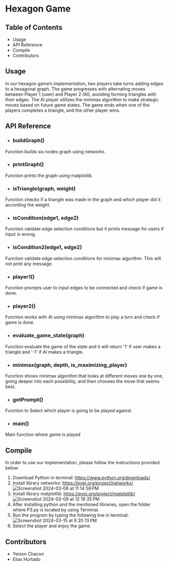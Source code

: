 # Hexagon Game
## Table of Contents
- Usage
- API Reference
- Compile
- Contributors

## Usage
In our hexagon game’s implementation, two players take turns adding edges to a hexagonal graph. The game progresses with alternating moves between Player 1 (user) and Player 2 (AI), avoiding forming triangles with their edges. The AI player utilizes the minimax algorithm to make strategic moves based on future game states. The game ends when one of the players completes a triangle, and the other player wins.

## API Reference
- ### buildGraph()
Function builds six nodes graph using networkx.
- ### printGraph()
Function prints the graph using matplotlib.
- ### isTriangle(graph, weight)
Function checks if a triangle was made in the graph and which player did it according the weight.
- ### isCondition(edge1, edge2)
Function validate edge selection conditions but it prints message for users if input is wrong.
- ### isCondition2(edge1, edge2)
Function validate edge selection conditions for minimax algorithm. This will not print any message.
- ### player1()
Function prompts user to input edges to be connected and check if game is done.
- ### player2()
Function works with AI using minimax algorithm to play a turn and check if game is done.
- ### evaluate_game_state(graph)
Function evaluate the game of the state and it will return '1' if user makes a triangle and '-1' if AI makes a triangle.
- ### minimax(graph, depth, is_maximizing_player)
Function shows minimax algorithm that looks at different moves one by one, going deeper into each possibility, and then chooses the move that seems best. 
- ### getPrompt()
Function to Select which player is going to be played against.
- ### main()
Main function where game is played
  
## Compile
In order to use our implementation, please follow the instructions provided below:
1. Download Python in terminal: https://www.python.org/downloads/
2. Install library networkx: https://pypi.org/project/networkx/
   ![Screenshot 2024-03-06 at 11 14 59 PM](https://github.com/chayex18/Hexagonal_Game/assets/133992144/ea7699c6-f404-41de-af1c-307dd6bda496)
3. Install library matplotlib: https://pypi.org/project/matplotlib/
   ![Screenshot 2024-03-09 at 12 19 35 PM](https://github.com/chayex18/Hexagonal_Game/assets/133992144/5417075e-a5ff-476c-9b3e-dc10803cd3a0)
4. After installing python and the mentioned libraries, open the folder where P3.py is located by using Terminal.
5. Run the program by typing the following line in terminal:
![Screenshot 2024-03-15 at 8 20 13 PM](https://github.com/chayex18/Hexagonal_Game/assets/133992144/96742547-e42a-4cea-94c2-57277ffcebbe)
6. Select the player and enjoy the game. 
## Contributors
- Yeixon Chacon
- Elias Hurtado 
  

